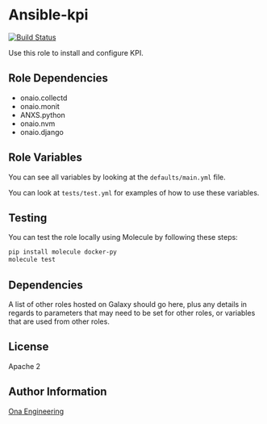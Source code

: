 Ansible-kpi
=========

[![Build Status](https://travis-ci.org/onaio/ansible-kpi.svg?branch=master)](https://travis-ci.org/onaio/ansible-kpi)

Use this role to install and configure KPI.

Role Dependencies
------------

- onaio.collectd
- onaio.monit
- ANXS.python
- onaio.nvm
- onaio.django

Role Variables
--------------

You can see all variables by looking at the `defaults/main.yml` file.

You can look at `tests/test.yml` for examples of how to use these variables.

Testing
-------

You can test the role locally using Molecule by following these steps:

```sh
pip install molecule docker-py
molecule test
```

Dependencies
------------

A list of other roles hosted on Galaxy should go here, plus any details in
regards to parameters that may need to be set for other roles, or variables that
are used from other roles.

License
-------

Apache 2

Author Information
------------------

[Ona Engineering](https://ona.io)
